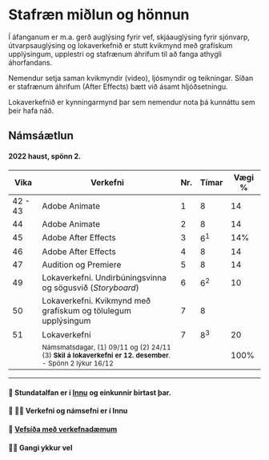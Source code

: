 # Stafræn miðlun og hönnun

Í áfanganum er m.a. gerð auglýsing fyrir vef, skjáauglýsing fyrir sjónvarp, útvarpsauglýsing og lokaverkefnið er stutt kvikmynd með grafískum upplýsingum, upplestri og stafrænum áhrifum til að fanga athygli áhorfandans. 

Nemendur setja saman kvikmyndir (video), ljósmyndir og teikningar. Síðan er stafrænum áhrifum (After Effects) bætt við ásamt hljóðsetningu. 

Lokaverkefnið er kynningarmynd þar sem nemendur nota þá kunnáttu sem þeir hafa náð. <!--Hér á vefnum er hægt að skoða <a href="2022v/index.html">lokaverkefni</a> sem nemendur hafa gert-->

## Námsáætlun

#### 2022 haust, spönn 2. 

| Vika  | Verkefni  | Nr. | Tímar | Vægi % |
|---|---|---|---|---|
| 42 - 43  | Adobe Animate | 1 | 8  | 14  |
| 44  | Adobe Animate | 2  | 8  | 14  |
| 45  | Adobe After Effects | 3  | 6<sup>1</sup> | 14% |
| 46  | Adobe After Effects | 4  | 8  | 14  |
| 47  | Audition og Premiere | 5  | 8  | 14  |
| 49  | Lokaverkefni. Undirbúningsvinna og sögusvið (_Storyboard_) | 6  | 6<sup>2</sup> | 10  |
| 50  | Lokaverkefni. Kvikmynd með grafískum og tölulegum upplýsingum | 7  | 8 |   |
| 51  | Lokaverkefni | 7 | 8<sup>3</sup> | 20  |
|   | <sub>Námsmatsdagar, (1) 09/11 og (2) 24/11<br>(3) **Skil á lokaverkefni er 12. desember**. - Spönn 2 lýkur  16/12 </sub> |  |  | 100%  |

---

#### 👋 Stundatalfan er í [Innu](https://r.inna.is/) og einkunnir birtast þar.

#### 🧙 👩‍💻 Verkefni og námsefni er í Innu

#### 🌈 [Vefsíða með verkefnadæmum](https://margmidlun.github.io/2022h/)

#### 🙋‍♀️ Gangi ykkur vel
